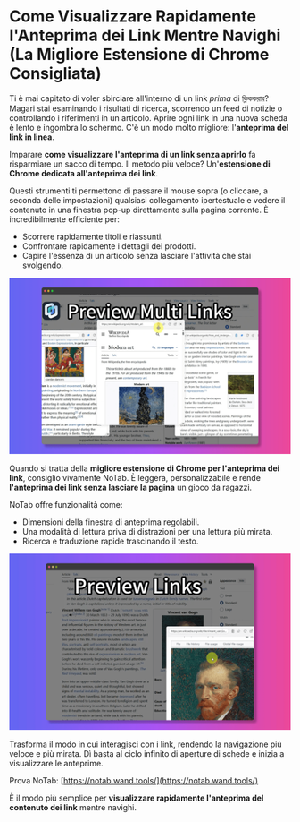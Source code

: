 # Come Visualizzare Rapidamente l'Anteprima dei Link Mentre Navighi (La Migliore Estensione di Chrome Consigliata)

Ti è mai capitato di voler sbirciare all'interno di un link *prima* di ক্লিককরার? Magari stai esaminando i risultati di ricerca, scorrendo un feed di notizie o controllando i riferimenti in un articolo. Aprire ogni link in una nuova scheda è lento e ingombra lo schermo. C'è un modo molto migliore: l'**anteprima del link in linea**.

Imparare **come visualizzare l'anteprima di un link senza aprirlo** fa risparmiare un sacco di tempo. Il metodo più veloce? Un'**estensione di Chrome dedicata all'anteprima dei link**.

Questi strumenti ti permettono di passare il mouse sopra (o cliccare, a seconda delle impostazioni) qualsiasi collegamento ipertestuale e vedere il contenuto in una finestra pop-up direttamente sulla pagina corrente. È incredibilmente efficiente per:
*   Scorrere rapidamente titoli e riassunti.
*   Confrontare rapidamente i dettagli dei prodotti.
*   Capire l'essenza di un articolo senza lasciare l'attività che stai svolgendo.

![Anteprima immediata dei link](../images/notab1.png)

Quando si tratta della **migliore estensione di Chrome per l'anteprima dei link**, consiglio vivamente NoTab. È leggera, personalizzabile e rende **l'anteprima dei link senza lasciare la pagina** un gioco da ragazzi.

NoTab offre funzionalità come:
*   Dimensioni della finestra di anteprima regolabili.
*   Una modalità di lettura priva di distrazioni per una lettura più mirata.
*   Ricerca e traduzione rapide trascinando il testo.

![Funzionalità di NoTab](../images/notab2.png)

Trasforma il modo in cui interagisci con i link, rendendo la navigazione più veloce e più mirata. Dì basta al ciclo infinito di aperture di schede e inizia a visualizzare le anteprime.

Prova NoTab: [https://notab.wand.tools/](https://notab.wand.tools/)

È il modo più semplice per **visualizzare rapidamente l'anteprima del contenuto dei link** mentre navighi.
